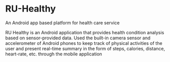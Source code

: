 # RU-Healthy
An Android app based platform for health care service

RU Healthy is an Android application that provides health condition analysis based on sensor-provided data. Used the built-in camera sensor and accelerometer of Android phones to keep track of physical activities of the user and present real-time summary in the form of steps, calories, distance, heart-rate, etc. through the mobile application

